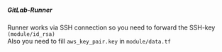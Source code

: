 ##### GitLab-Runner  
Runner works via SSH connection so you need to forward the SSH-key `(module/id_rsa)`  
Also you need to fill `aws_key_pair.key` in `module/data.tf`
